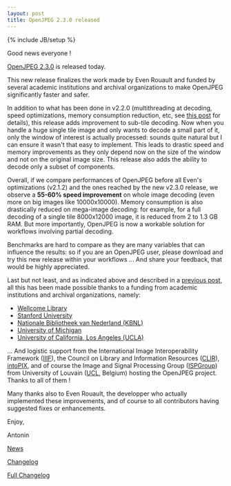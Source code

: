 ```yaml
---
layout: post
title: OpenJPEG 2.3.0 released
---
```

{% include JB/setup %}

Good news everyone !

[OpenJPEG 2.3.0](https://github.com/uclouvain/openjpeg/releases/tag/v2.3.0) is released today.

This new release finalizes the work made by Even Rouault and funded by several academic institutions and archival organizations to make OpenJPEG significantly faster and safer. 

In addition to what has been done in v2.2.0 (multithreading at decoding, speed optimizations, memory consumption reduction, etc, see [this post](http://www.openjpeg.org/2017/08/10/OpenJPEG-2.2.0-released) for details), this release adds improvement to sub-tile decoding. Now when you handle a huge single tile image and only wants to decode a small part of it, only the window of interest is actually processed: sounds quite natural but I can ensure it wasn't that easy to implement. This leads to drastic speed and memory improvements as they only depend now on the size of the window and not on the original image size. This release also adds the ability to decode only a subset of components.

Overall, if we compare performances of OpenJPEG before all Even's optimizations (v2.1.2) and the ones reached by the new v2.3.0 release, we observe a **55-60% speed improvement** on whole image decoding (even more on big images like 10000x10000). Memory consumption is also drastically reduced on mega-image decoding: for example, for a full decoding of a single tile 8000x12000 image, it is reduced from 2 to 1.3 GB RAM. But more importantly, OpenJPEG is now a workable solution for workflows involving partial decoding.

Benchmarks are hard to compare as they are many variables that can influence the results: so if you are an OpenJPEG user, please download and try this new release within your workflows ... And share your feedback, that would be highly appreciated.

Last but not least, and as indicated above and described in a [previous post](http://www.openjpeg.org/2017/04/27/Faster-OpenJPEG-is-on-track), all this has been made possible thanks to a funding from academic institutions and archival organizations, namely:
- [Wellcome Library](https://wellcomelibrary.org/)
- [Stanford University](https://www.stanford.edu/)
- [Nationale Bibliotheek van Nederland (KBNL)](https://www.kb.nl/en)
- [University of Michigan](https://www.umich.edu/)
- [University of California, Los Angeles (UCLA)](http://www.ucla.edu/)

... And logistic support from the International Image Interoperability Framework ([IIIF](http://iiif.io/)), the Council on Library and Information Resources ([CLIR](https://www.clir.org/)), [intoPIX](http://www.intopix.com), and of course the Image and Signal Processing Group ([ISPGroup](http://sites.uclouvain.be/ispgroup/index.php/Main/HomePage)) from University of Louvain ([UCL](https://uclouvain.be), Belgium) hosting the OpenJPEG project. Thanks to all of them !

Many thanks also to Even Rouault, the developper who actually implemented these improvements, and of course to all contributors having suggested fixes or enhancements.

Enjoy,

Antonin

[News](https://github.com/uclouvain/openjpeg/blob/v2.2.0/NEWS.md)

[Changelog](https://github.com/uclouvain/openjpeg/blob/v2.2.0/CHANGELOG.md)

[Full Changelog](https://github.com/uclouvain/openjpeg/compare/v2.1.2...v2.2.0)
